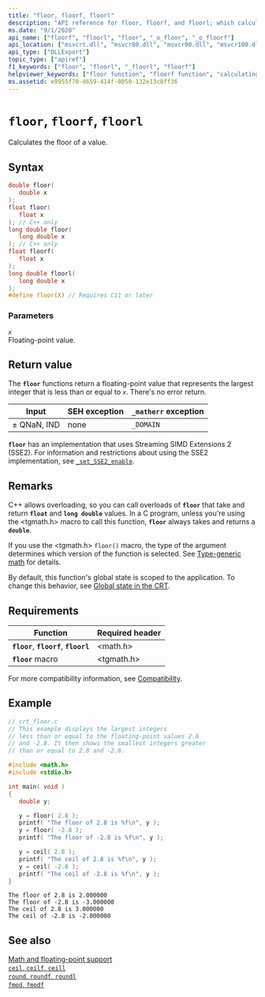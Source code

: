 ```yaml
---
title: "floor, floorf, floorl"
description: "API reference for floor, floorf, and floorl; which calculates the floor of a value." 
ms.date: "9/1/2020"
api_name: ["floorf", "floorl", "floor", "_o_floor", "_o_floorf"]
api_location: ["msvcrt.dll", "msvcr80.dll", "msvcr90.dll", "msvcr100.dll", "msvcr100_clr0400.dll", "msvcr110.dll", "msvcr110_clr0400.dll", "msvcr120.dll", "msvcr120_clr0400.dll", "ucrtbase.dll", "api-ms-win-crt-math-l1-1-0.dll"]
api_type: ["DLLExport"]
topic_type: ["apiref"]
f1_keywords: ["floor", "floorl", "_floorl", "floorf"]
helpviewer_keywords: ["floor function", "floorf function", "calculating floors of values", "floorl function"]
ms.assetid: e9955f70-d659-414f-8050-132e13c8ff36
---
```

# `floor`, `floorf`, `floorl`

Calculates the floor of a value.

## Syntax

```C
double floor(
   double x
);
float floor(
   float x
); // C++ only
long double floor(
   long double x
); // C++ only
float floorf(
   float x
);
long double floorl(
   long double x
);
#define floor(X) // Requires C11 or later
```

### Parameters

*`x`*\
Floating-point value.

## Return value

The **`floor`** functions return a floating-point value that represents the largest integer that is less than or equal to *`x`*. There's no error return.

| Input | SEH exception | `_matherr` exception |
|---|---|---|
| ± QNaN, IND | none | `_DOMAIN` |

**`floor`** has an implementation that uses Streaming SIMD Extensions 2 (SSE2). For information and restrictions about using the SSE2 implementation, see [`_set_SSE2_enable`](set-sse2-enable.md).

## Remarks

C++ allows overloading, so you can call overloads of **`floor`** that take and return **`float`** and **`long double`** values. In a C program, unless you're using the \<tgmath.h> macro to call this function, **`floor`** always takes and returns a **`double`**.

If you use the \<tgmath.h> `floor()` macro, the type of the argument determines which version of the function is selected. See [Type-generic math](../tgmath.md) for details.

By default, this function's global state is scoped to the application. To change this behavior, see [Global state in the CRT](../global-state.md).

## Requirements

| Function | Required header |
|---|---|
| **`floor`**, **`floorf`**, **`floorl`** | \<math.h> |
| **`floor`** macro | \<tgmath.h> |

For more compatibility information, see [Compatibility](../compatibility.md).

## Example

```C
// crt_floor.c
// This example displays the largest integers
// less than or equal to the floating-point values 2.8
// and -2.8. It then shows the smallest integers greater
// than or equal to 2.8 and -2.8.

#include <math.h>
#include <stdio.h>

int main( void )
{
   double y;

   y = floor( 2.8 );
   printf( "The floor of 2.8 is %f\n", y );
   y = floor( -2.8 );
   printf( "The floor of -2.8 is %f\n", y );

   y = ceil( 2.8 );
   printf( "The ceil of 2.8 is %f\n", y );
   y = ceil( -2.8 );
   printf( "The ceil of -2.8 is %f\n", y );
}
```

```Output
The floor of 2.8 is 2.000000
The floor of -2.8 is -3.000000
The ceil of 2.8 is 3.000000
The ceil of -2.8 is -2.000000
```

## See also

[Math and floating-point support](../floating-point-support.md)\
[`ceil`, `ceilf`, `ceill`](ceil-ceilf-ceill.md)\
[`round`, `roundf`, `roundl`](round-roundf-roundl.md)\
[`fmod`, `fmodf`](fmod-fmodf.md)
